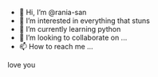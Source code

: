 - 👋 Hi, I’m @rania-san
- 👀 I’m interested in everything that stuns
- 🌱 I’m currently learning python
- 💞️ I’m looking to collaborate on ...
- 📫 How to reach me ...

<!---
rania-san/rania-san is a ✨ special ✨ repository because its `README.md` (this file) appears on your GitHub profile.
You can click the Preview link to take a look at your changes.
--->
love you 
